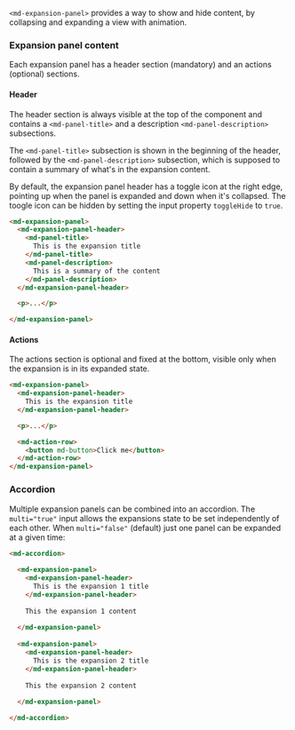 `<md-expansion-panel>` provides a way to show and hide content, by collapsing and expanding a 
view with animation.

<!-- example(expansion-overview) -->

### Expansion panel content

Each expansion panel has a header section (mandatory) and an actions (optional) sections.

#### Header

The header section is always visible at the top of the component and contains a `<md-panel-title>`
 and a description `<md-panel-description>` subsections.

The `<md-panel-title>` subsection is shown in the beginning of the header, followed by the 
`<md-panel-description>` subsection, which is supposed to contain a summary of what's in the
expansion content.

By default, the expansion panel header has a toggle icon at the right edge, pointing up when 
the panel is expanded and down when it's collapsed. The toogle icon can be hidden by setting the
input property `toggleHide` to `true`. 

```html
<md-expansion-panel>
  <md-expansion-panel-header>
    <md-panel-title>
      This is the expansion title
    </md-panel-title>
    <md-panel-description>
      This is a summary of the content
    </md-panel-description>
  </md-expansion-panel-header>

  <p>...</p>

</md-expansion-panel>
```

#### Actions

The actions section is optional and fixed at the bottom, visible only when the expansion is in its
expanded state.

```html
<md-expansion-panel>
  <md-expansion-panel-header>
    This is the expansion title
  </md-expansion-panel-header>

  <p>...</p>

  <md-action-row>
    <button md-button>Click me</button>
  </md-action-row>
</md-expansion-panel>
```

### Accordion

Multiple expansion panels can be combined into an accordion. The `multi="true"` input allows the
expansions state to be set independently of each other. When `multi="false"` (default) just one
panel can be expanded at a given time:

```html
<md-accordion>
  
  <md-expansion-panel>
    <md-expansion-panel-header>
      This is the expansion 1 title
    </md-expansion-panel-header>
    
    This the expansion 1 content
    
  </md-expansion-panel>
  
  <md-expansion-panel>
    <md-expansion-panel-header>
      This is the expansion 2 title
    </md-expansion-panel-header>
    
    This the expansion 2 content
    
  </md-expansion-panel>

</md-accordion>
```

